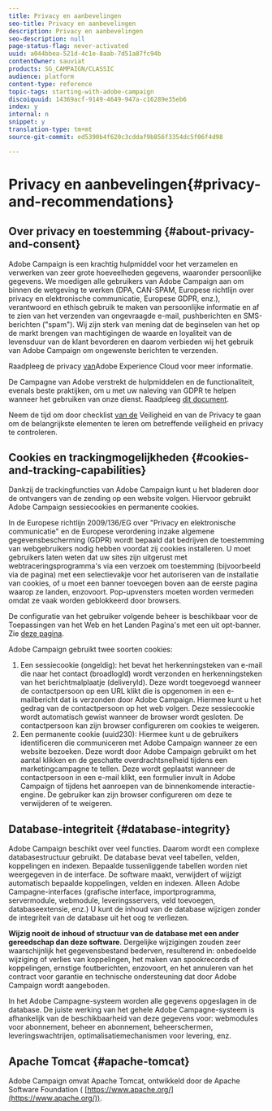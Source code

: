 ```yaml
---
title: Privacy en aanbevelingen
seo-title: Privacy en aanbevelingen
description: Privacy en aanbevelingen
seo-description: null
page-status-flag: never-activated
uuid: a044bbea-521d-4c1e-8aab-7d51a87fc94b
contentOwner: sauviat
products: SG_CAMPAIGN/CLASSIC
audience: platform
content-type: reference
topic-tags: starting-with-adobe-campaign
discoiquuid: 14369acf-9149-4649-947a-c16289e35eb6
index: y
internal: n
snippet: y
translation-type: tm+mt
source-git-commit: ed5390b4f620c3cddaf9b856f3354dc5f06f4d98

---
```



# Privacy en aanbevelingen{#privacy-and-recommendations}

## Over privacy en toestemming {#about-privacy-and-consent}

Adobe Campaign is een krachtig hulpmiddel voor het verzamelen en verwerken van zeer grote hoeveelheden gegevens, waaronder persoonlijke gegevens. We moedigen alle gebruikers van Adobe Campaign aan om binnen de wetgeving te werken (DPA, CAN-SPAM, Europese richtlijn over privacy en elektronische communicatie, Europese GDPR, enz.), verantwoord en ethisch gebruik te maken van persoonlijke informatie en af te zien van het verzenden van ongevraagde e-mail, pushberichten en SMS-berichten (&quot;spam&quot;). Wij zijn sterk van mening dat de beginselen van het op de markt brengen van machtigingen de waarde en loyaliteit van de levensduur van de klant bevorderen en daarom verbieden wij het gebruik van Adobe Campaign om ongewenste berichten te verzenden.

Raadpleeg de privacy [van](https://www.adobe.com/privacy/marketing-cloud.html)Adobe Experience Cloud voor meer informatie.

De Campagne van Adobe verstrekt de hulpmiddelen en de functionaliteit, evenals beste praktijken, om u met uw naleving van GDPR te helpen wanneer het gebruiken van onze dienst. Raadpleeg [dit document](https://docs.campaign.adobe.com/doc/AC/getting_started/EN/ACC_GDPR.html).

Neem de tijd om door checklist [van de](https://docs.campaign.adobe.com/doc/AC/getting_started/EN/security.html) Veiligheid en van de Privacy te gaan om de belangrijkste elementen te leren om betreffende veiligheid en privacy te controleren.

## Cookies en trackingmogelijkheden {#cookies-and-tracking-capabilities}

Dankzij de trackingfuncties van Adobe Campaign kunt u het bladeren door de ontvangers van de zending op een website volgen. Hiervoor gebruikt Adobe Campaign sessiecookies en permanente cookies.

In de Europese richtlijn 2009/136/EG over &quot;Privacy en elektronische communicatie&quot; en de Europese verordening inzake algemene gegevensbescherming (GDPR) wordt bepaald dat bedrijven de toestemming van webgebruikers nodig hebben voordat zij cookies installeren. U moet gebruikers laten weten dat uw sites zijn uitgerust met webtraceringsprogramma&#39;s via een verzoek om toestemming (bijvoorbeeld via de pagina) met een selectievakje voor het autoriseren van de installatie van cookies, of u moet een banner toevoegen boven aan de eerste pagina waarop ze landen, enzovoort. Pop-upvensters moeten worden vermeden omdat ze vaak worden geblokkeerd door browsers.

De configuratie van het gebruiker volgende beheer is beschikbaar voor de Toepassingen van het Web en het Landen Pagina&#39;s met een uit opt-banner. Zie [deze pagina](../../web/using/web-application-tracking-opt-out.md).

Adobe Campaign gebruikt twee soorten cookies:

1. Een sessiecookie (ongeldig): het bevat het herkenningsteken van e-mail die naar het contact (broadlogId) wordt verzonden en herkenningsteken van het berichtmalplaatje (deliveryId). Deze wordt toegevoegd wanneer de contactpersoon op een URL klikt die is opgenomen in een e-mailbericht dat is verzonden door Adobe Campaign. Hiermee kunt u het gedrag van de contactpersoon op het web volgen. Deze sessiecookie wordt automatisch gewist wanneer de browser wordt gesloten. De contactpersoon kan zijn browser configureren om cookies te weigeren.
1. Een permanente cookie (uuid230): Hiermee kunt u de gebruikers identificeren die communiceren met Adobe Campaign wanneer ze een website bezoeken. Deze wordt door Adobe Campaign gebruikt om het aantal klikken en de geschatte overdrachtsnelheid tijdens een marketingcampagne te tellen. Deze wordt geplaatst wanneer de contactpersoon in een e-mail klikt, een formulier invult in Adobe Campaign of tijdens het aanroepen van de binnenkomende interactie-engine. De gebruiker kan zijn browser configureren om deze te verwijderen of te weigeren.

## Database-integriteit {#database-integrity}

Adobe Campaign beschikt over veel functies. Daarom wordt een complexe databasestructuur gebruikt. De database bevat veel tabellen, velden, koppelingen en indexen. Bepaalde tussenliggende tabellen worden niet weergegeven in de interface. De software maakt, verwijdert of wijzigt automatisch bepaalde koppelingen, velden en indexen. Alleen Adobe Campagne-interfaces (grafische interface, importprogramma, servermodule, webmodule, leveringsservers, veld toevoegen, databaseextensie, enz.) U kunt de inhoud van de database wijzigen zonder de integriteit van de database uit het oog te verliezen.

**Wijzig nooit de inhoud of structuur van de database met een ander gereedschap dan deze software**. Dergelijke wijzigingen zouden zeer waarschijnlijk het gegevensbestand bederven, resulterend in: onbedoelde wijziging of verlies van koppelingen, het maken van spookrecords of koppelingen, ernstige foutberichten, enzovoort, en het annuleren van het contract voor garantie en technische ondersteuning dat door Adobe Campaign wordt aangeboden.

In het Adobe Campagne-systeem worden alle gegevens opgeslagen in de database. De juiste werking van het gehele Adobe Campagne-systeem is afhankelijk van de beschikbaarheid van deze gegevens voor: webmodules voor abonnement, beheer en abonnement, beheerschermen, leveringswachtrijen, optimalisatiemechanismen voor levering, enz.

## Apache Tomcat {#apache-tomcat}

Adobe Campaign omvat Apache Tomcat, ontwikkeld door de Apache Software Foundation ( [https://www.apache.org/](https://www.apache.org/)).

